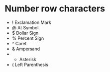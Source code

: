 # Number row characters
- ! Exclamation Mark
- @ At Symbol
- $ Dollar Sign
- % Percent Sign
- ^ Caret
- & Ampersand
- * Asterisk
- ( Left Parenthesis
  
  


